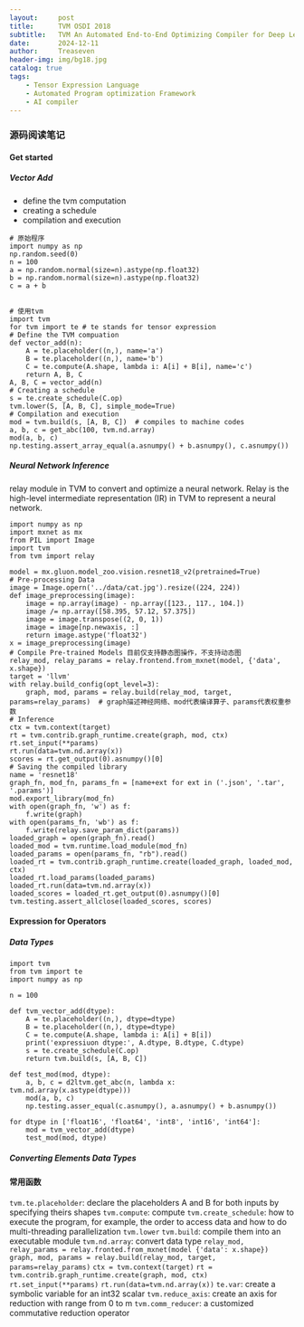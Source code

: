 ```yaml
---
layout:     post
title:      TVM OSDI 2018
subtitle:   TVM An Automated End-to-End Optimizing Compiler for Deep Learning
date:       2024-12-11
author:     Treaseven
header-img: img/bg18.jpg
catalog: true
tags:
    - Tensor Expression Language
    - Automated Program optimization Framework
    - AI compiler
---
```



### 源码阅读笔记

#### Get started
##### Vector Add
* define the tvm computation
* creating a schedule
* compilation and execution<br>

```
# 原始程序
import numpy as np
np.random.seed(0)
n = 100
a = np.random.normal(size=n).astype(np.float32)
b = np.random.normal(size=n).astype(np.float32)
c = a + b


# 使用tvm
import tvm
for tvm import te # te stands for tensor expression
# Define the TVM compuation
def vector_add(n):
    A = te.placeholder((n,), name='a')
    B = te.placeholder((n,), name='b')
    C = te.compute(A.shape, lambda i: A[i] + B[i], name='c')
    return A, B, C
A, B, C = vector_add(n)
# Creating a schedule
s = te.create_schedule(C.op)
tvm.lower(S, [A, B, C], simple_mode=True)
# Compilation and execution
mod = tvm.build(s, [A, B, C])  # compiles to machine codes
a, b, c = get_abc(100, tvm.nd.array)
mod(a, b, c)
np.testing.assert_array_equal(a.asnumpy() + b.asnumpy(), c.asnumpy())
```

##### Neural Network Inference
relay module in TVM to convert and optimize a neural network. Relay is the high-level intermediate representation (IR) in TVM to represent a neural network.

```
import numpy as np
import mxnet as mx
from PIL import Image
import tvm
from tvm import relay

model = mx.gluon.model_zoo.vision.resnet18_v2(pretrained=True)
# Pre-processing Data
image = Image.opern('../data/cat.jpg').resize((224, 224))
def image_preprocessing(image):
    image = np.array(image) - np.array([123., 117., 104.])
    image /= np.array([58.395, 57.12, 57.375])
    image = image.transpose((2, 0, 1))
    image = image[np.newaxis, :]
    return image.astype('float32')
x = image_preprocessing(image)
# Compile Pre-trained Models 目前仅支持静态图操作，不支持动态图
relay_mod, relay_params = relay.frontend.from_mxnet(model, {'data', x.shape})
target = 'llvm'
with relay.build_config(opt_level=3):
    graph, mod, params = relay.build(relay_mod, target, params=relay_params)  # graph描述神经网络、mod代表编译算子、params代表权重参数
# Inference
ctx = tvm.context(target)
rt = tvm.contrib.graph_runtime.create(graph, mod, ctx)
rt.set_input(**params)
rt.run(data=tvm.nd.array(x))
scores = rt.get_output(0).asnumpy()[0]
# Saving the compiled library
name = 'resnet18'
graph_fn, mod_fn, params_fn = [name+ext for ext in ('.json', '.tar', '.params')]
mod.export_library(mod_fn)
with open(graph_fn, 'w') as f:
    f.write(graph)
with open(params_fn, 'wb') as f:
    f.write(relay.save_param_dict(params))
loaded_graph = open(graph_fn).read()
loaded_mod = tvm.runtime.load_module(mod_fn)
loaded_params = open(params_fn, "rb").read()
loaded_rt = tvm.contrib.graph_runtime.create(loaded_graph, loaded_mod, ctx)
loaded_rt.load_params(loaded_params)
loaded_rt.run(data=tvm.nd.array(x))
loaded_scores = loaded_rt.get_output(0).asnumpy()[0]
tvm.testing.assert_allclose(loaded_scores, scores)
```

#### Expression for Operators
##### Data Types
```
import tvm
from tvm import te
import numpy as np

n = 100

def tvm_vector_add(dtype):
    A = te.placeholder((n,), dtype=dtype)
    B = te.placeholder((n,), dtype=dtype)
    C = te.compute(A.shape, lambda i: A[i] + B[i])
    print('expressiuon dtype:', A.dtype, B.dtype, C.dtype)
    s = te.create_schedule(C.op)
    return tvm.build(s, [A, B, C])

def test_mod(mod, dtype):
    a, b, c = d2ltvm.get_abc(n, lambda x: tvm.nd.array(x.astype(dtype)))
    mod(a, b, c)
    np.testing.asser_equal(c.asnumpy(), a.asnumpy() + b.asnumpy())

for dtype in ['float16', 'float64', 'int8', 'int16', 'int64']:
    mod = tvm_vector_add(dtype)
    test_mod(mod, dtype)
``` 

##### Converting Elements Data Types



#### 常用函数
```tvm.te.placeholder```: declare the placeholders A and B for both inputs by specifying theirs shapes
```tvm.compute```: compute
```tvm.create_schedule```: how to execute the program, for example, the order to access data and how to do multi-threading parallelization
```tvm.lower```
```tvm.build```: compile them into an executable module
```tvm.nd.array```: convert data type
```relay_mod, relay_params = relay.fronted.from_mxnet(model {'data': x.shape})```
```graph, mod, params = relay.build(relay_mod, target, params=relay_params)```
```ctx = tvm.context(target)```
```rt = tvm.contrib.graph_runtime.create(graph, mod, ctx)```
```rt.set_input(**params)```
```rt.run(data=tvm.nd.array(x))```
```te.var```: create a symbolic variable for an int32 scalar
```tvm.reduce_axis```: create an axis for reduction with range from 0 to m
```tvm.comm_reducer```: a customized commutative reduction operator
